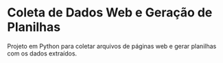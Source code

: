 # Coleta de Dados Web e Geração de Planilhas

Projeto em Python para coletar arquivos de páginas web e gerar planilhas com os dados extraídos.
